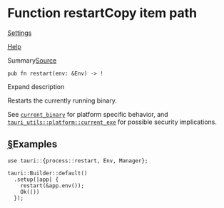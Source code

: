 # Function restartCopy item path

[Settings](../../settings.html)

[Help](../../help.html)

Summary[Source](../../src/tauri/process.rs.html#74-92)

```
pub fn restart(env: &Env) -> !
```

Expand description

Restarts the currently running binary.

See [`current_binary`](fn.current_binary.html.md "fn tauri::process::current_binary") for platform specific behavior, and
[`tauri_utils::platform::current_exe`](https://docs.rs/tauri-utils/2.3.1/x86_64-unknown-linux-gnu/tauri_utils/platform/fn.current_exe.html "fn tauri_utils::platform::current_exe") for possible security implications.

## [§](#examples)Examples

```
use tauri::{process::restart, Env, Manager};

tauri::Builder::default()
  .setup(|app| {
    restart(&app.env());
    Ok(())
  });
```